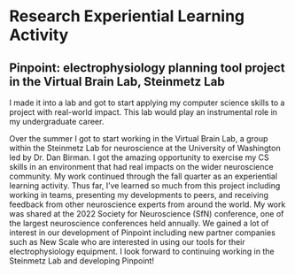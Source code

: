 # Research Experiential Learning Activity

## Pinpoint: electrophysiology planning tool project in the Virtual Brain Lab, Steinmetz Lab

I made it into a lab and got to start applying my computer science skills to a
project with real-world impact. This lab would play an instrumental role in my
undergraduate career.

Over the summer I got to start working in the Virtual Brain Lab, a group within
the Steinmetz Lab for neuroscience at the University of Washington led by Dr.
Dan Birman. I got the amazing opportunity to exercise my CS skills in an
environment that had real impacts on the wider neuroscience community. My work
continued through the fall quarter as an experiential learning activity. Thus
far, I’ve learned so much from this project including working in teams,
presenting my developments to peers, and receiving feedback from other
neuroscience experts from around the world. My work was shared at the 2022
Society for Neuroscience (SfN) conference, one of the largest neuroscience
conferences held annually. We gained a lot of interest in our development of
Pinpoint including new partner companies such as New Scale who are interested in
using our tools for their electrophysiology equipment. I look forward to
continuing working in the Steinmetz Lab and developing Pinpoint!
